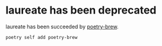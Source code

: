 # laureate has been deprecated

laureate has been succeeded by [poetry-brew](https://github.com/celsiusnarhwal/poetry-brew).

```bash
poetry self add poetry-brew
```
